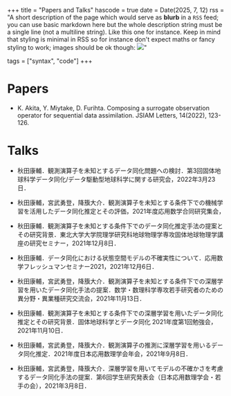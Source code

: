 +++
title = "Papers and  Talks"
hascode = true
date = Date(2025, 7, 12)
rss = "A short description of the page which would serve as **blurb** in a `RSS` feed; you can use basic markdown here but the whole description string must be a single line (not a multiline string). Like this one for instance. Keep in mind that styling is minimal in RSS so for instance don't expect maths or fancy styling to work; images should be ok though: ![](https://upload.wikimedia.org/wikipedia/en/3/32/Rick_and_Morty_opening_credits.jpeg)"

tags = ["syntax", "code"]
+++


# Papers

* K. Akita, Y. Miytake, D. Furihta. Composing a surrogate observation operator for sequential data assimilation. JSIAM Letters, 14(2022), 123-126.

# Talks

* 秋田康輔．観測演算子を未知とするデータ同化問題への検討．第3回固体地球科学データ同化/データ駆動型地球科学に関する研究会，2022年3月23日．

* 秋田康輔，宮武勇登，降籏大介．観測演算子を未知とする条件下での機械学習を活用したデータ同化推定とその評価，2021年度応用数学合同研究集会，

* 秋田康輔．観測演算子を未知とする条件下でのデータ同化推定手法の提案とその研究背景．東北大学大学院理学研究科地球物理学専攻固体地球物理学講座の研究セミナー，2021年12月8日．

 * 秋田康輔．データ同化における状態空間モデルの不確実性について．応用数学フレッシュマンセミナー2021，2021年12月6日．

* 秋田康輔，宮武勇登，降籏大介．観測演算子を未知とする条件下での深層学習を用いたデータ同化手法の提案．数学・数理科学専攻若手研究者のための異分野・異業種研究交流会，2021年11月13日．

* 秋田康輔．観測演算子を未知とする条件下での深層学習を用いたデータ同化推定とその研究背景．固体地球科学とデータ同化 2021年度第1回勉強会，
2021年11月10日．

* 秋田康輔，宮武勇登，降籏大介．観測演算子の推測に深層学習を用いるデータ同化推定．2021年度日本応用数理学会年会，2021年9月8日．

* 秋田康輔，宮武勇登，降籏大介．深層学習を用いてモデルの不確かさを考慮するデータ同化手法の提案．第6回学生研究発表会（日本応用数理学会・若手の会），2021年3月8日．










